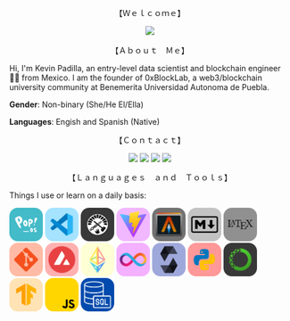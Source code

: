 
<p align="center">【Ｗｅｌｃｏｍｅ】</p>
 
<div id="header" align="center">
<img src="https://media.giphy.com/media/udK21RQeWtaGQ/giphy.gif" width="300"/>
</div>
<p></p>

<p align="center">【Ａｂｏｕｔ　Ｍｅ】</p>

Hi, I'm Kevin Padilla, an entry-level data scientist and blockchain engineer 👨‍💻 from Mexico. 
I am the founder of 0xBlockLab, a web3/blockchain university community at Benemerita Universidad Autonoma de Puebla.

**Gender**: Non-binary (She/He  El/Ella)

**Languages**: Engish and Spanish (Native) 

<p align="center">【Ｃｏｎｔａｃｔ】</p>


<p align="center">
<a href="https://www.linkedin.com/in/kevin-padilla-islas/"><img src="https://img.shields.io/badge/-Kevin Padilla-0077B5?style=flat&logo=Linkedin&logoColor=white"/></a>
<a href="https://twitter.com/jistro"><img src="https://img.shields.io/badge/-@jistro-1DA1F2?style=flat&logo=Twitter&logoColor=white"/></a>
<a href="https://jistro.eth.limo/"><img src="https://img.shields.io/badge/-jistro.eth-3C3C3D?style=flat&logo=Ethereum&logoColor=white"/></a>
<a href="mailto:kevin.padilla.islas@skiff.com"><img src="https://img.shields.io/badge/-kevin.padilla.islas%40skiff.com-D14836?style=flat&logo=Mail&logoColor=white"/></a>


<div/>

<div>
 <p align="center">【Ｌａｎｇｕａｇｅｓ　ａｎｄ　Ｔｏｏｌｓ】</p>
 <p></p>
 Things I use or learn on a daily basis:
 <p>
        <img src='img/pop_os.png'   width='60'>
        <img src='img/vs_code.png'  width='60'>
        <img src='img/foundry.png' width='60'>
        <img src='img/vite.png'    width='60'>
        <img src='img/alacritty.png'width='60'>
        <img src='img/markdown.png' width='60'>
        <img src='img/latex.png'    width='60'>
        <img src='img/git.png'      width='60'>
        <img src='img/avalanche.png'  width='60'>
        <img src='img/eth.png'        width='60'>
        <img src='img/icp.png'     width='60'>
        <img src='img/solidity.png'   width='60'>
        <img src='img/python.png'     width='60'>
        <img src='img/anaconda.png'   width='60'>
        <img src='img/tensorflow.png' width='60'>
        <img src='img/javascript.png' width='60'>
        <img src='img/sql.png'        width='60'>
</p>
</div>


